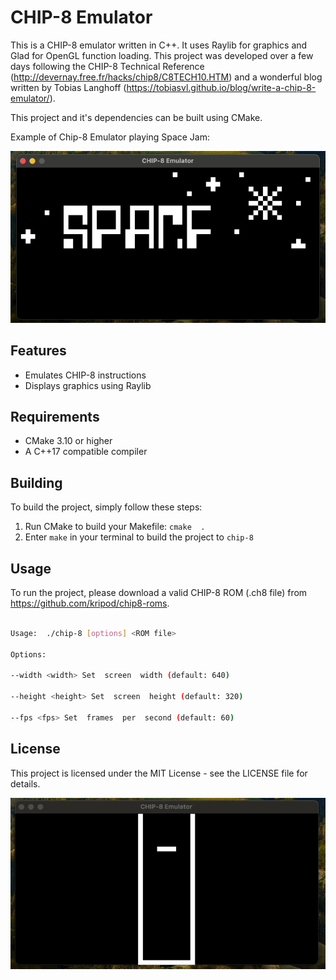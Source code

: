 # CHIP-8 Emulator

This is a CHIP-8 emulator written in C++. It uses Raylib for graphics and Glad for OpenGL function loading.
This project was developed over a few days following the CHIP-8 Technical Reference (http://devernay.free.fr/hacks/chip8/C8TECH10.HTM)
and a wonderful blog written by Tobias Langhoff (https://tobiasvl.github.io/blog/write-a-chip-8-emulator/).

This project and it's dependencies can be built using CMake.

Example of Chip-8 Emulator playing Space Jam:

<div style="text-align:center">
<img src="./media/spacejam.gif" alt="Space-Jam Gif"/>
</div>

## Features

- Emulates CHIP-8 instructions
- Displays graphics using Raylib

## Requirements

- CMake 3.10 or higher
- A C++17 compatible compiler

## Building

To build the project, simply follow these steps:

1. Run CMake to build your Makefile: `cmake  .`
2. Enter `make` in your terminal to build the project to `chip-8`


## Usage

To run the project, please download a valid CHIP-8 ROM (.ch8 file) from https://github.com/kripod/chip8-roms.

```sh

Usage:  ./chip-8 [options] <ROM file>

Options:

--width <width> Set  screen  width (default: 640)

--height <height> Set  screen  height (default: 320)

--fps <fps> Set  frames  per  second (default: 60)

```

## License

This project is licensed under the MIT License - see the LICENSE file for details.

<div style="text-align:center">
<img src="./media/tetris.gif" alt="Tetris Gif"/>
</div>